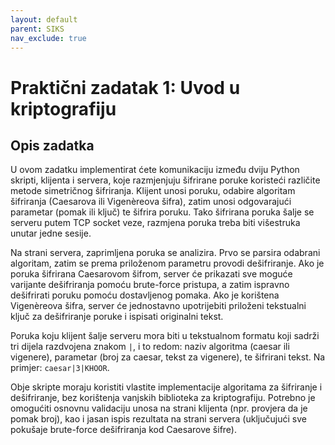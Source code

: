 ```yaml
---
layout: default
parent: SIKS
nav_exclude: true
---
```


# Praktični zadatak 1: Uvod u kriptografiju

## Opis zadatka

U ovom zadatku implementirat ćete komunikaciju između dviju Python skripti, klijenta i servera, koje razmjenjuju šifrirane poruke koristeći različite metode simetričnog šifriranja. Klijent unosi poruku, odabire algoritam šifriranja (Caesarova ili Vigenèreova šifra), zatim unosi odgovarajući parametar (pomak ili ključ) te šifrira poruku. Tako šifrirana poruka šalje se serveru putem TCP socket veze, razmjena poruka treba biti višestruka unutar jedne sesije.

Na strani servera, zaprimljena poruka se analizira. Prvo se parsira odabrani algoritam, zatim se prema priloženom parametru provodi dešifriranje. Ako je poruka šifrirana Caesarovom šifrom, server će prikazati sve moguće varijante dešifriranja pomoću brute-force pristupa, a zatim ispravno dešifrirati poruku pomoću dostavljenog pomaka. Ako je korištena Vigenèreova šifra, server će jednostavno upotrijebiti priloženi tekstualni ključ za dešifriranje poruke i ispisati originalni tekst.

Poruka koju klijent šalje serveru mora biti u tekstualnom formatu koji sadrži tri dijela razdvojena znakom `|`, i to redom: naziv algoritma (caesar ili vigenere), parametar (broj za caesar, tekst za vigenere), te šifrirani tekst. Na primjer: `caesar|3|KHOOR`.

Obje skripte moraju koristiti vlastite implementacije algoritama za šifriranje i dešifriranje, bez korištenja vanjskih biblioteka za kriptografiju. Potrebno je omogućiti osnovnu validaciju unosa na strani klijenta (npr. provjera da je pomak broj), kao i jasan ispis rezultata na strani servera (uključujući sve pokušaje brute-force dešifriranja kod Caesarove šifre).
